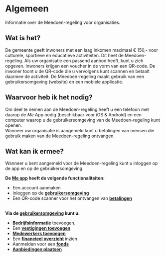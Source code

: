 # Algemeen
Informatie over de Meedoen-regeling voor organisaties.

## Wat is het?
De gemeente geeft inwoners met een laag inkomen maximaal € 150,- voor culturele, sportieve en educatieve activiteiten. Dit heet de Meedoen-regeling. Als uw organisatie een passend aanbod heeft, kunt u zich opgeven.
Inwoners krijgen een voucher in de vorm van een QR-code. De inwoner toont u de QR-code die u vervolgens kunt scannen en betaalt daarmee de activiteit. De Meedoen-regeling maakt gebruik van een gebruikersomgeving (website) en een mobiele applicatie.
&nbsp;

## Waarvoor heb ik het nodig?
Om deel te nemen aan de Meedoen-regeling heeft u een telefoon met daarop de _Me_ App nodig (beschikbaar voor iOS & Android) en een computer waarop u de gebruikersomgeving van de Meedoen-regeling kunt openen.<br />
Wanneer uw organisatie is aangemeld kunt u betalingen van mensen die gebruik maken van de Meedoen-regeling ontvangen.
&nbsp;

## Wat kan ik ermee?
Wanneer u bent aangemeld voor de Meedoen-regeling kunt u inloggen op de app en op de gebruikersomgeving.

**De [Me app](https://help.forus.io/nijmegen/aanbieder/me/) heeft de volgende functionaliteiten:**

* Een account aanmaken
* Inloggen op de **[gebruikersomgeving](https://help.forus.io/nijmegen/aanbieder/gebruikersomgeving/)**
* Een QR-code scanner voor het ontvangen van **[betalingen](https://help.forus.io/nijmegen/aanbieder/betalingen/)**
<br />&nbsp;

**Via de [gebruikersomgeving](https://help.forus.io/nijmegen/aanbieder/gebruikersomgeving/) kunt u:**

* **[Bedrijfsinformatie](https://help.forus.io/nijmegen/aanbieder/organisatie/)** toevoegen.
* Een **[vestigingen toevoegen](https://help.forus.io/nijmegen/aanbieder/vestigingen/)**
* **[Medewerkers toevoegen](https://help.forus.io/nijmegen/aanbieder/medewerkers/)**
* Een **[financieel overzicht](https://help.forus.io/nijmegen/aanbieder/transactieoverzicht/)** inzien.
* Aanmelden voor een **[fonds](https://help.forus.io/nijmegen/aanbieder/fonds/)**
* **[Aanbiedingen plaatsen](https://help.forus.io/nijmegen/aanbieder/aanbiedingen/)**
&nbsp;
